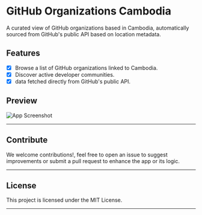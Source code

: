 # GitHub Organizations Cambodia

A curated view of GitHub organizations based in Cambodia, automatically sourced from GitHub's public API based on location metadata.

## Features

- [x] Browse a list of GitHub organizations linked to Cambodia.
- [x] Discover active developer communities.
- [x] data fetched directly from GitHub's public API.

## Preview

![App Screenshot](./preview.jpg)

---

## Contribute

We welcome contributions!, feel free to open an issue to suggest improvements or submit a pull request to enhance the app or its logic.

---

## License

This project is licensed under the MIT License.

---
